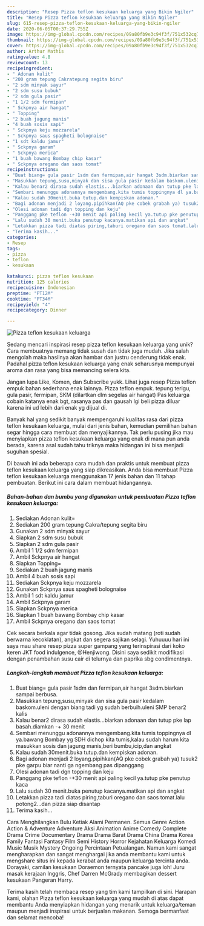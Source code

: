 ```yaml
---
description: "Resep Pizza teflon kesukaan keluarga yang Bikin Ngiler"
title: "Resep Pizza teflon kesukaan keluarga yang Bikin Ngiler"
slug: 615-resep-pizza-teflon-kesukaan-keluarga-yang-bikin-ngiler
date: 2020-06-05T00:37:29.755Z
image: https://img-global.cpcdn.com/recipes/09a80fb9e3c94f3f/751x532cq70/pizza-teflon-kesukaan-keluarga-foto-resep-utama.jpg
thumbnail: https://img-global.cpcdn.com/recipes/09a80fb9e3c94f3f/751x532cq70/pizza-teflon-kesukaan-keluarga-foto-resep-utama.jpg
cover: https://img-global.cpcdn.com/recipes/09a80fb9e3c94f3f/751x532cq70/pizza-teflon-kesukaan-keluarga-foto-resep-utama.jpg
author: Arthur Mathis
ratingvalue: 4.8
reviewcount: 13
recipeingredient:
- " Adonan kulit"
- "200 gram tepung Cakratepung segita biru"
- "2 sdm minyak sayur"
- "2 sdm susu bubuk"
- "2 sdm gula pasir"
- "1 1/2 sdm fermipan"
- " Sckpnya air hangat"
- " Topping"
- "2 buah jagung manis"
- "4 buah sosis sapi"
- " Sckpnya keju mozzarela"
- " Sckpnya saus spagheti bolognaise"
- "1 sdt kaldu jamur"
- " Sckpnya garam"
- " Sckpnya merica"
- "1 buah bawang Bombay chip kasar"
- " Sckpnya oregano dan saos tomat"
recipeinstructions:
- "Buat biang= gula pasir 1sdm dan fermipan,air hangat 3sdm.biarkan sampai berbusa."
- "Masukkan tepung,susu,minyak dan sisa gula pasir kedalam baskom.uleni dengan biang tadi yg sudah berbuih.uleni SMP benar2 kalis"
- "Kalau benar2 dirasa sudah elastis...biarkan adonaan dan tutup pke lap basah.diamkan -+ 30 menit"
- "Sembari menunggu adonannya mengembang.kita tumis toppingnya dl ya.bawang Bombay yg SDH dichop kita tumis,kalau sudah harum kita masukkan sosis dan jagung manis,beri bumbu,icip,dan angkat"
- "Kalau sudah 30menit.buka tutup.dan kempiskan adonan."
- "Bagi adonan menjadi 2 loyang.pipihkan(AQ pke cobek grabah ya) tusuk2 pke garpu biar nanti ga ngembang pas dipanggang"
- "Olesi adonan tadi dgn topping dan keju"
- "Panggang pke teflon -+30 menit api paling kecil ya.tutup pke penutup kaca"
- "Lalu sudah 30 menit.buka penutup kacanya.matikan api dan angkat"
- "Letakkan pizza tadi diatas piring,taburi oregano dan saos tomat.lalu potong2...dan pizza siap disantap"
- "Terima kasih..."
categories:
- Resep
tags:
- pizza
- teflon
- kesukaan

katakunci: pizza teflon kesukaan 
nutrition: 125 calories
recipecuisine: Indonesian
preptime: "PT12M"
cooktime: "PT34M"
recipeyield: "4"
recipecategory: Dinner

---
```



![Pizza teflon kesukaan keluarga](https://img-global.cpcdn.com/recipes/09a80fb9e3c94f3f/751x532cq70/pizza-teflon-kesukaan-keluarga-foto-resep-utama.jpg)

Sedang mencari inspirasi resep pizza teflon kesukaan keluarga yang unik? Cara membuatnya memang tidak susah dan tidak juga mudah. Jika salah mengolah maka hasilnya akan hambar dan justru cenderung tidak enak. Padahal pizza teflon kesukaan keluarga yang enak seharusnya mempunyai aroma dan rasa yang bisa memancing selera kita.

Jangan lupa Like, Komen, dan Subscribe yukk. Lihat juga resep Pizza teflon empuk bahan sederhana enak lainnya. Pizza teflon empuk. tepung terigu, gula pasir, fermipan, SKM (dilartkan dlm segelas air hangat) Pas keluarga cobain katanya enak bgt, rasanya pas dan gausah lgi beli pizza diluar karena ini ud lebih dari enak yg dijual di.

Banyak hal yang sedikit banyak mempengaruhi kualitas rasa dari pizza teflon kesukaan keluarga, mulai dari jenis bahan, kemudian pemilihan bahan segar hingga cara membuat dan menyajikannya. Tak perlu pusing jika mau menyiapkan pizza teflon kesukaan keluarga yang enak di mana pun anda berada, karena asal sudah tahu triknya maka hidangan ini bisa menjadi suguhan spesial.


Di bawah ini ada beberapa cara mudah dan praktis untuk membuat pizza teflon kesukaan keluarga yang siap dikreasikan. Anda bisa membuat Pizza teflon kesukaan keluarga menggunakan 17 jenis bahan dan 11 tahap pembuatan. Berikut ini cara dalam membuat hidangannya.

<!--inarticleads1-->

##### Bahan-bahan dan bumbu yang digunakan untuk pembuatan Pizza teflon kesukaan keluarga:

1. Sediakan  Adonan kulit=
1. Sediakan 200 gram tepung Cakra/tepung segita biru
1. Gunakan 2 sdm minyak sayur
1. Siapkan 2 sdm susu bubuk
1. Siapkan 2 sdm gula pasir
1. Ambil 1 1/2 sdm fermipan
1. Ambil  Sckpnya air hangat
1. Siapkan  Topping=
1. Sediakan 2 buah jagung manis
1. Ambil 4 buah sosis sapi
1. Sediakan  Sckpnya keju mozzarela
1. Gunakan  Sckpnya saus spagheti bolognaise
1. Ambil 1 sdt kaldu jamur
1. Ambil  Sckpnya garam
1. Siapkan  Sckpnya merica
1. Siapkan 1 buah bawang Bombay chip kasar
1. Ambil  Sckpnya oregano dan saos tomat


Cek secara berkala agar tidak gosong. Jika sudah matang (roti sudah berwarna kecoklatan), angkat dan segera sajikan selagi. Yuhuuuu hari ini saya mau share resep pizza super gampang yang terinspirasi dari koko keren JKT food indulgence, @Henjiwong. Disini saya sedikit modifikasi dengan penambahan susu cair di telurnya dan paprika sbg condimentnya. 

<!--inarticleads2-->

##### Langkah-langkah membuat Pizza teflon kesukaan keluarga:

1. Buat biang= gula pasir 1sdm dan fermipan,air hangat 3sdm.biarkan sampai berbusa.
1. Masukkan tepung,susu,minyak dan sisa gula pasir kedalam baskom.uleni dengan biang tadi yg sudah berbuih.uleni SMP benar2 kalis
1. Kalau benar2 dirasa sudah elastis...biarkan adonaan dan tutup pke lap basah.diamkan -+ 30 menit
1. Sembari menunggu adonannya mengembang.kita tumis toppingnya dl ya.bawang Bombay yg SDH dichop kita tumis,kalau sudah harum kita masukkan sosis dan jagung manis,beri bumbu,icip,dan angkat
1. Kalau sudah 30menit.buka tutup.dan kempiskan adonan.
1. Bagi adonan menjadi 2 loyang.pipihkan(AQ pke cobek grabah ya) tusuk2 pke garpu biar nanti ga ngembang pas dipanggang
1. Olesi adonan tadi dgn topping dan keju
1. Panggang pke teflon -+30 menit api paling kecil ya.tutup pke penutup kaca
1. Lalu sudah 30 menit.buka penutup kacanya.matikan api dan angkat
1. Letakkan pizza tadi diatas piring,taburi oregano dan saos tomat.lalu potong2...dan pizza siap disantap
1. Terima kasih...


Cara Menghilangkan Bulu Ketiak Alami Permanen. Semua Genre Action Action &amp; Adventure Adventure Aksi Animation Anime Comedy Complete Drama Crime Documentary Drama Drama Barat Drama China Drama Korea Family Fantasi Fantasy Film Semi History Horror Kejahatan Keluarga Komedi Music Musik Mystery Ongoing Percintaan Petualangan. Namun kami sangat mengharapkan dan sangat menghargai jika anda membantu kami untuk mengshare situs ini kepada kerabat anda maupun keluarga tercinta anda. Dorayaki, camilan kesukaan Doraemon ternyata pancake juga loh! Juru masak kerajaan Inggris, Chef Darren McGrady membagikan dessert kesukaan Pangeran Harry. 

Terima kasih telah membaca resep yang tim kami tampilkan di sini. Harapan kami, olahan Pizza teflon kesukaan keluarga yang mudah di atas dapat membantu Anda menyiapkan hidangan yang menarik untuk keluarga/teman maupun menjadi inspirasi untuk berjualan makanan. Semoga bermanfaat dan selamat mencoba!
